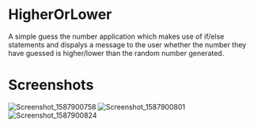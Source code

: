 # HigherOrLower
A simple guess the number application which makes use of if/else statements and dispalys a message to the user whether the number they have guessed is higher/lower than the random number generated. 

# Screenshots
![Screenshot_1587900758](https://user-images.githubusercontent.com/44229050/80306357-c2cb6d80-87ba-11ea-8605-95339d3b0231.png)
![Screenshot_1587900801](https://user-images.githubusercontent.com/44229050/80306360-c5c65e00-87ba-11ea-9111-983bcdb09d99.png)
![Screenshot_1587900824](https://user-images.githubusercontent.com/44229050/80306363-c828b800-87ba-11ea-945f-009b3bd527f8.png)
